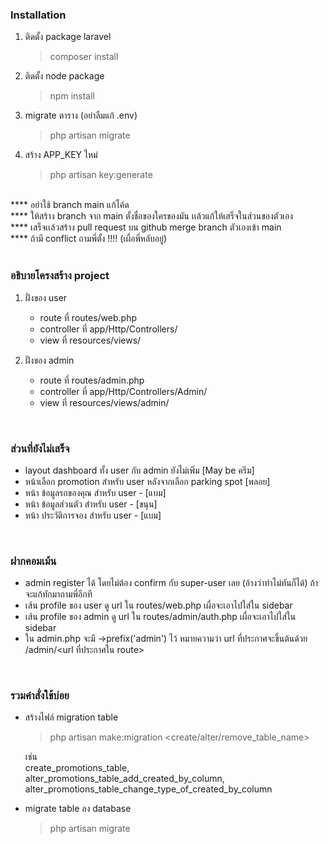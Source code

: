 ### Installation

1. ติดตั้ง package laravel
    > composer install
2. ติดตั้ง node package
    > npm install
3. migrate ตาราง (อย่าลืมแก้ .env)
    > php artisan migrate
4. สร้าง APP_KEY ใหม่
    > php artisan key:generate

<br>
**** อย่าใช้ branch main แก้โค้ด <br>
**** ให้สร้าง branch จาก main ตั้งชื่อของใครของมัน เเล้วแก้ให้เสร็จในส่วนของตัวเอง<br>
**** เสร็จเเล้วสร้าง pull request บน github merge branch ตัวเองเข้า main<br>
**** ถ้ามี conflict ถามพี่ตั้ง !!!! (เผื่อพี่หลับอยู่)<br>
<br>

### อธิบายโครงสร้าง project

1. ฝั่งของ user
    - route ที่ routes/web.php
    - controller ที่ app/Http/Controllers/
    - view ที่ resources/views/
2. ฝั่งของ admin

    - route ที่ routes/admin.php
    - controller ที่ app/Http/Controllers/Admin/
    - view ที่ resources/views/admin/

<br>

### ส่วนที่ยังไม่เสร็จ

-   layout dashboard ทั้ง user กับ admin ยังไม่เพิ่ม [May be ครีม]
-   หน้าเลือก promotion สำหรับ user หลังจากเลือก parking spot [พลอย]
-   หน้า ข้อมูลรถของคุณ สำหรับ user - [แบม]
-   หน้า ข้อมูลส่วนตัว สำหรับ user - [ขนุน]
-   หน้า ประวัติการจอง สำหรับ user - [แบม]

<br>

### ฝากคอมเม้น

-   admin register ได้ โดยไม่ต้อง confirm กับ super-user เลย (อ้างว่าทำไม่ทันก็ได้) ถ้าจะแก้ทักมาถามพี่อีกที
-   เส้น profile ของ user ดู url ใน routes/web.php เผื่อจะเอาไปใส่ใน sidebar
-   เส้น profile ของ admin ดู url ใน routes/admin/auth.php เผื่อจะเอาไปใส่ใน sidebar
-   ใน admin.php จะมี ->prefix('admin') ไว้ หมายความว่า url ที่ประกาศจะขึ้นต้นด้วย /admin/<url ที่ประกาศใน route>

<br>

### รวมคำสั่งใช้บ่อย

-   สร้างไฟล์ migration table

    > php artisan make:migration <create/alter/remove_table_name>

    เช่น <br>
    create_promotions_table,<br>
    alter_promotions_table_add_created_by_column,<br>
    alter_promotions_table_change_type_of_created_by_column<br>

-   migrate table ลง database
    > php artisan migrate
